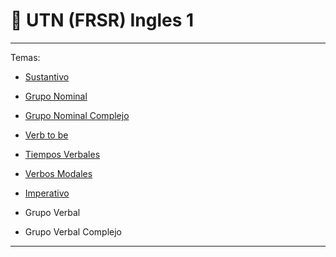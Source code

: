 # :book: UTN (FRSR) Ingles 1

---

Temas:

- [Sustantivo](https://github.com/eugenia1984/UTN-FRSR-Ingles1/tree/main/sustantivo)

- [Grupo Nominal](https://github.com/eugenia1984/UTN-FRSR-Ingles1/tree/main/grupo_nominal)

- [Grupo Nominal Complejo](https://github.com/eugenia1984/UTN-FRSR-Ingles1/tree/main/grupo_nominal_complejo)

- [Verb to be](https://github.com/eugenia1984/UTN-FRSR-Ingles1/tree/main/verb_to_be)

- [Tiempos Verbales](https://github.com/eugenia1984/UTN-FRSR-Ingles1/tree/main/tiempos_verbales)

- [Verbos Modales](https://github.com/eugenia1984/UTN-FRSR-Ingles1/tree/main/verbos_modales)

- [Imperativo](https://github.com/eugenia1984/UTN-FRSR-Ingles1/tree/main/imperativo)

- Grupo Verbal

- Grupo Verbal Complejo

---
